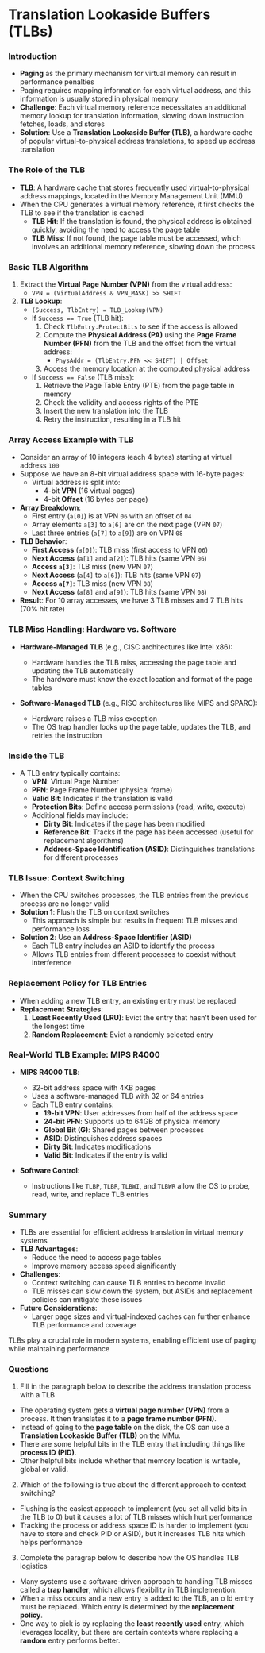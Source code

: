 # Translation Lookaside Buffers (TLBs)

### Introduction

- **Paging** as the primary mechanism for virtual memory can result in performance penalties
- Paging requires mapping information for each virtual address, and this information is usually stored in physical memory
- **Challenge**: Each virtual memory reference necessitates an additional memory lookup for translation information, slowing down instruction fetches, loads, and stores
- **Solution**: Use a **Translation Lookaside Buffer (TLB)**, a hardware cache of popular virtual-to-physical address translations, to speed up address translation

### The Role of the TLB

- **TLB**: A hardware cache that stores frequently used virtual-to-physical address mappings, located in the Memory Management Unit (MMU)
- When the CPU generates a virtual memory reference, it first checks the TLB to see if the translation is cached
  - **TLB Hit**: If the translation is found, the physical address is obtained quickly, avoiding the need to access the page table
  - **TLB Miss**: If not found, the page table must be accessed, which involves an additional memory reference, slowing down the process

### Basic TLB Algorithm

1. Extract the **Virtual Page Number (VPN)** from the virtual address:
   - `VPN = (VirtualAddress & VPN_MASK) >> SHIFT`
2. **TLB Lookup**:
   - `(Success, TlbEntry) = TLB_Lookup(VPN)`
   - If `Success == True` (TLB hit):
     1. Check `TlbEntry.ProtectBits` to see if the access is allowed
     2. Compute the **Physical Address (PA)** using the **Page Frame Number (PFN)** from the TLB and the offset from the virtual address:
        - `PhysAddr = (TlbEntry.PFN << SHIFT) | Offset`
     3. Access the memory location at the computed physical address
   - If `Success == False` (TLB miss):
     1. Retrieve the Page Table Entry (PTE) from the page table in memory
     2. Check the validity and access rights of the PTE
     3. Insert the new translation into the TLB
     4. Retry the instruction, resulting in a TLB hit

### Array Access Example with TLB

- Consider an array of 10 integers (each 4 bytes) starting at virtual address `100`
- Suppose we have an 8-bit virtual address space with 16-byte pages:
  - Virtual address is split into:
    - 4-bit **VPN** (16 virtual pages)
    - 4-bit **Offset** (16 bytes per page)
- **Array Breakdown**:
  - First entry (`a[0]`) is at VPN `06` with an offset of `04`
  - Array elements `a[3]` to `a[6]` are on the next page (VPN `07`)
  - Last three entries (`a[7]` to `a[9]`) are on VPN `08`
- **TLB Behavior**:
  - **First Access** (`a[0]`): TLB miss (first access to VPN `06`)
  - **Next Access** (`a[1]` and `a[2]`): TLB hits (same VPN `06`)
  - **Access `a[3]`**: TLB miss (new VPN `07`)
  - **Next Access** (`a[4]` to `a[6]`): TLB hits (same VPN `07`)
  - **Access `a[7]`**: TLB miss (new VPN `08`)
  - **Next Access** (`a[8]` and `a[9]`): TLB hits (same VPN `08`)
- **Result**: For 10 array accesses, we have 3 TLB misses and 7 TLB hits (70% hit rate)

### TLB Miss Handling: Hardware vs. Software

- **Hardware-Managed TLB** (e.g., CISC architectures like Intel x86):

  - Hardware handles the TLB miss, accessing the page table and updating the TLB automatically
  - The hardware must know the exact location and format of the page tables

- **Software-Managed TLB** (e.g., RISC architectures like MIPS and SPARC):
  - Hardware raises a TLB miss exception
  - The OS trap handler looks up the page table, updates the TLB, and retries the instruction

### Inside the TLB

- A TLB entry typically contains:
  - **VPN**: Virtual Page Number
  - **PFN**: Page Frame Number (physical frame)
  - **Valid Bit**: Indicates if the translation is valid
  - **Protection Bits**: Define access permissions (read, write, execute)
  - Additional fields may include:
    - **Dirty Bit**: Indicates if the page has been modified
    - **Reference Bit**: Tracks if the page has been accessed (useful for replacement algorithms)
    - **Address-Space Identification (ASID)**: Distinguishes translations for different processes

### TLB Issue: Context Switching

- When the CPU switches processes, the TLB entries from the previous process are no longer valid
- **Solution 1**: Flush the TLB on context switches
  - This approach is simple but results in frequent TLB misses and performance loss
- **Solution 2**: Use an **Address-Space Identifier (ASID)**
  - Each TLB entry includes an ASID to identify the process
  - Allows TLB entries from different processes to coexist without interference

### Replacement Policy for TLB Entries

- When adding a new TLB entry, an existing entry must be replaced
- **Replacement Strategies**:
  1. **Least Recently Used (LRU)**: Evict the entry that hasn’t been used for the longest time
  2. **Random Replacement**: Evict a randomly selected entry

### Real-World TLB Example: MIPS R4000

- **MIPS R4000 TLB**:

  - 32-bit address space with 4KB pages
  - Uses a software-managed TLB with 32 or 64 entries
  - Each TLB entry contains:
    - **19-bit VPN**: User addresses from half of the address space
    - **24-bit PFN**: Supports up to 64GB of physical memory
    - **Global Bit (G)**: Shared pages between processes
    - **ASID**: Distinguishes address spaces
    - **Dirty Bit**: Indicates modifications
    - **Valid Bit**: Indicates if the entry is valid

- **Software Control**:
  - Instructions like `TLBP`, `TLBR`, `TLBWI`, and `TLBWR` allow the OS to probe, read, write, and replace TLB entries

### Summary

- TLBs are essential for efficient address translation in virtual memory systems
- **TLB Advantages**:
  - Reduce the need to access page tables
  - Improve memory access speed significantly
- **Challenges**:
  - Context switching can cause TLB entries to become invalid
  - TLB misses can slow down the system, but ASIDs and replacement policies can mitigate these issues
- **Future Considerations**:
  - Larger page sizes and virtual-indexed caches can further enhance TLB performance and coverage

TLBs play a crucial role in modern systems, enabling efficient use of paging while maintaining performance

### Questions

1. Fill in the paragraph below to describe the address translation process with a TLB

- The operating system gets a **virtual page number (VPN)** from a process. It then translates it to a **page frame number (PFN)**.
- Instead of going to the **page table** on the disk, the OS can use a **Translation Lookaside Buffer (TLB)** on the MMu.
- There are some helpful bits in the TLB entry that including things like **process ID (PID)**.
- Other helpful bits include whether that memory location is writable, global or valid.

2. Which of the following is true about the different approach to context switching?

- Flushing is the easiest approach to implement (you set all valid bits in the TLB to 0) but it causes a lot of TLB misses which hurt performance
- Tracking the process or address space ID is harder to implement (you have to store and check PID or ASID), but it increases TLB hits which helps performance

3. Complete the paragrap below to describe how the OS handles TLB logistics

- Many systems use a software-driven approach to handling TLB misses called a **trap handler**, which allows flexibility in TLB implemention.
- When a miss occurs and a new entry is added to the TLB, an o ld emtry must be replaced. Which entry is determined by the **replacement policy**.
- One way to pick is by replacing the **least recently used** entry, which leverages locality, but there are certain contexts where replacing a **random** entry performs better.
